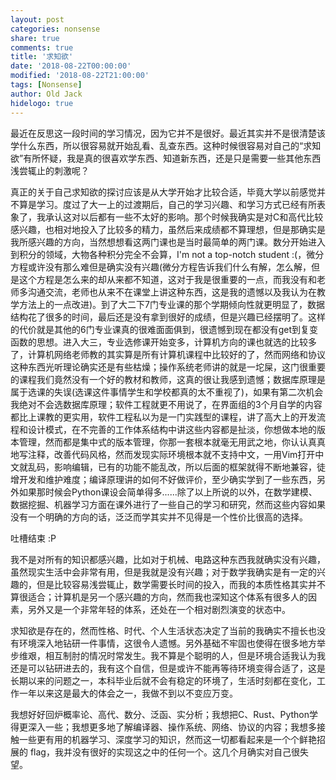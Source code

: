 ```yaml
---
layout: post
categories: nonsense
share: true
comments: true
title: '求知欲'
date: '2018-08-22T00:00:00'
modified: '2018-08-22T21:00:00'
tags: [Nonsense]
author: Old Jack
hidelogo: true
---
```


最近在反思这一段时间的学习情况，因为它并不是很好。最近其实并不是很清楚该学什么东西，所以很容易就开始乱看、乱查东西。这种时候很容易对自己的“求知欲”有所怀疑，我是真的很喜欢学东西、知道新东西，还是只是需要一些其他东西浅尝辄止的刺激呢？

真正的关于自己求知欲的探讨应该是从大学开始才比较合适，毕竟大学以前感觉并不算是学习。度过了大一上的过渡期后，自己的学习兴趣、和学习方式已经有所表象了，我承认这对以后都有一些不太好的影响。那个时候我确实是对C和高代比较感兴趣，也相对地投入了比较多的精力，虽然后来成绩都不算理想，但是那确实是我所感兴趣的方向，当然想想看这两门课也是当时最简单的两门课。数分开始进入到积分的领域，大物各种积分完全不会算，I'm not a top-notch student :(，微分方程或许没有那么难但是确实没有兴趣(微分方程告诉我们什么有解，怎么解，但是这个方程是怎么来的却从来都不知道，这对于我是很重要的一点，而我没有和老师多沟通交流，老师也从来不在课堂上讲这种东西，这是我的遗憾以及我认为在教学方法上的一点改进)。到了大二下7门专业课的那个学期倾向性就更明显了，数据结构花了很多的时间，最后还是没有拿到很好的成绩，但是兴趣已经摆明了。这样的代价就是其他的6门专业课真的很难面面俱到，很遗憾到现在都没有get到复变函数的思想。进入大三，专业选修课开始变多，计算机方向的课也就选的比较多了，计算机网络老师教的其实算是所有计算机课程中比较好的了，然而网络和协议这种东西光听理论确实还是有些枯燥；操作系统老师讲的就是一坨屎，这门很重要的课程我们竟然没有一个好的教材和教师，这真的很让我感到遗憾；数据库原理是属于选课的失误(选课这件事情学生和学校都真的太不重视了)，如果有第二次机会我绝对不会选数据库原理；软件工程就更不用说了，在界面组的3个月自学的内容都比上课教的更实用，软件工程私以为是一门实践型的课程，讲了高大上的开发流程和设计模式，在不完善的工作体系结构中讲这些内容都是扯淡，你想做本地的版本管理，然而都是集中式的版本管理，你那一套根本就毫无用武之地，你认认真真地写注释，改善代码风格，然而发现实际环境根本就不支持中文，一用Vim打开中文就乱码，影响编辑，已有的功能不能乱改，所以后面的框架就得不断地兼容，徒增开发和维护难度；编译原理讲的如何不好做评价，至少确实学到了一些东西，另外如果那时候会Python课设会简单得多......除了以上所说的以外，在数学建模、数据挖掘、机器学习方面在课外进行了一些自己的学习和研究，然而这些内容如果没有一个明确的方向的话，泛泛而学其实并不见得是一个性价比很高的选择。

吐槽结束 :P

我不是对所有的知识都感兴趣，比如对于机械、电路这种东西我就确实没有兴趣，虽然现实生活中会非常有用，但是我就是没有兴趣；对于数学我确实是有一定的兴趣的，但是比较容易浅尝辄止，数学需要长时间的投入，而我的本质性格其实并不算很适合；计算机是另一个感兴趣的方向，然而我也深知这个体系有很多人的因素，另外又是一个非常年轻的体系，还处在一个相对剧烈演变的状态中。

求知欲是存在的，然而性格、时代、个人生活状态决定了当前的我确实不擅长也没有环境深入地钻研一件事情，这很令人遗憾。另外基础不牢固也使得在很多地方举步维艰，相互制肘的情况时常发生。我不算是个聪明的人，但是环境合适我认为我还是可以钻研进去的，我有这个自信，但是或许不能再等待环境变得合适了，这是长期以来的问题之一，本科毕业后就不会有稳定的环境了，生活时刻都在变化，工作一年以来这是最大的体会之一，我做不到以不变应万变。

我想好好回炉概率论、高代、数分、泛函、实分析；我想把C、Rust、Python学得更深入一些；我想更多地了解编译器、操作系统、网络、协议的内容；我想多接触一些更有用的机器学习、深度学习的知识，然而这一切都看起来是一个个鲜艳招展的 flag，我并没有很好的实现这之中的任何一个。这几个月确实对自己很失望。